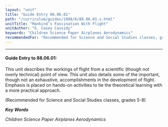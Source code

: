 ```yaml
---
layout: "unit"
title: "Guide Entry 88.06.01"
path: "/curriculum/guides/1988/6/88.06.01.x.html"
unitTitle: "Mankind’s Fascination With Flight"
unitAuthor: "G. Casey Cassidy"
keywords: "Children Science Paper Airplanes Aerodynamics"
recommendedFor: "Recommended for Science and Social Studies classes, grades 5-8"
---
```

<body>
<hr/>
<h4>
Guide Entry to 88.06.01:
</h4>
This unit describes the workings of flight from a scientific (though not overly technical) point of view. This unit also details some of the important, though not an exhaustive, accomplishments in the development of flight. Emphasis is placed on hands-on activities to tie the theoretical learning with a more practical approach.
<p>
(Recommended for Science and Social Studies classes, grades 5-8)
</p>
<p>
<b>
<i>
Key Words
</i>
</b>
<br/>
</p>
<p>
<i>
Children Science Paper Airplanes Aerodynamics
</i>
</p>
</body>